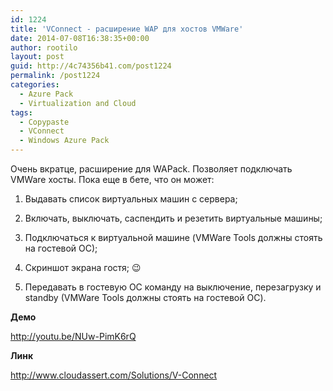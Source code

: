 ```yaml
---
id: 1224
title: 'VConnect - расширение WAP для хостов VMWare'
date: 2014-07-08T16:38:35+00:00
author: rootilo
layout: post
guid: http://4c74356b41.com/post1224
permalink: /post1224
categories:
  - Azure Pack
  - Virtualization and Cloud
tags:
  - Copypaste
  - VConnect
  - Windows Azure Pack
---
```

Очень вкратце, расширение для WAPack. Позволяет подключать VMWare хосты. Пока еще в бете, что он может:

1. Выдавать список виртуальных машин с сервера;
  
2. Включать, выключать, саспендить и резетить виртуальные машины;
  
3. Подключаться к виртуальной машине (VMWare Tools должны стоять на гостевой ОС);
  
4. Скриншот экрана гостя; 😉
  
5. Передавать в гостевую ОС команду на выключение, перезагрузку и standby (VMWare Tools должны стоять на гостевой ОС).

**Демо**
  
<http://youtu.be/NUw-PimK6rQ>

**Линк**
  
<http://www.cloudassert.com/Solutions/V-Connect>